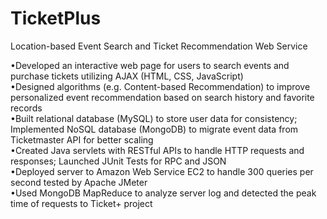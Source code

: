# TicketPlus
Location-based Event Search and Ticket Recommendation Web Service <br />

•Developed an interactive web page for users to search events and purchase tickets utilizing AJAX (HTML, CSS, JavaScript) <br />
•Designed algorithms (e.g. Content-based Recommendation) to improve personalized event recommendation based on search history and favorite records <br />
•Built relational database (MySQL) to store user data for consistency; Implemented NoSQL database (MongoDB) to migrate event data from Ticketmaster API for better scaling <br />
•Created Java servlets with RESTful APIs to handle HTTP requests and responses; Launched JUnit Tests for RPC and JSON <br />
•Deployed server to Amazon Web Service EC2 to handle 300 queries per second tested by Apache JMeter <br />
•Used MongoDB MapReduce to analyze server log and detected the peak time of requests to Ticket+ project <br />

